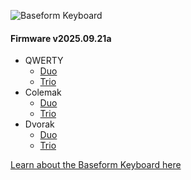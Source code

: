 ![Baseform Keyboard](https://posture.works/cdn-cgi/image/width=2048,height=1365,fit=crop,quality=80,format=auto,onerror=redirect,metadata=none/wp-content/uploads/2025/08/Cover-Creative-2.jpg)

<!-- FIRMWARE-LINKS:START - Do not edit below, this section is managed by CI -->
#### Firmware v2025.09.21a
- QWERTY
  - [Duo](https://github.com/strangekbd66/baseform/releases/download/v2025.09.21a/qwerty_duo-v2025.09.21a.zip)
  - [Trio](https://github.com/strangekbd66/baseform/releases/download/v2025.09.21a/qwerty_trio-v2025.09.21a.zip)
- Colemak
  - [Duo](https://github.com/strangekbd66/baseform/releases/download/v2025.09.21a/colemak_duo-v2025.09.21a.zip)
  - [Trio](https://github.com/strangekbd66/baseform/releases/download/v2025.09.21a/colemak_trio-v2025.09.21a.zip)
- Dvorak
  - [Duo](https://github.com/strangekbd66/baseform/releases/download/v2025.09.21a/dvorak_duo-v2025.09.21a.zip)
  - [Trio](https://github.com/strangekbd66/baseform/releases/download/v2025.09.21a/dvorak_trio-v2025.09.21a.zip)

<!-- FIRMWARE-LINKS:END -->









[Learn about the Baseform Keyboard here](https://posture.works/baseform/)

